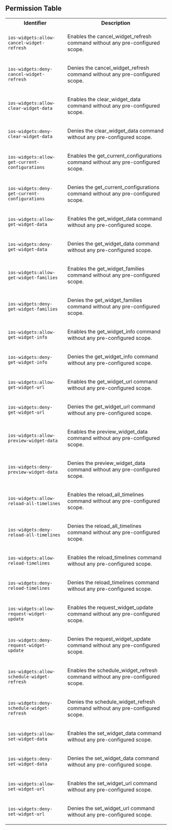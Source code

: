 
## Permission Table

<table>
<tr>
<th>Identifier</th>
<th>Description</th>
</tr>


<tr>
<td>

`ios-widgets:allow-cancel-widget-refresh`

</td>
<td>

Enables the cancel_widget_refresh command without any pre-configured scope.

</td>
</tr>

<tr>
<td>

`ios-widgets:deny-cancel-widget-refresh`

</td>
<td>

Denies the cancel_widget_refresh command without any pre-configured scope.

</td>
</tr>

<tr>
<td>

`ios-widgets:allow-clear-widget-data`

</td>
<td>

Enables the clear_widget_data command without any pre-configured scope.

</td>
</tr>

<tr>
<td>

`ios-widgets:deny-clear-widget-data`

</td>
<td>

Denies the clear_widget_data command without any pre-configured scope.

</td>
</tr>

<tr>
<td>

`ios-widgets:allow-get-current-configurations`

</td>
<td>

Enables the get_current_configurations command without any pre-configured scope.

</td>
</tr>

<tr>
<td>

`ios-widgets:deny-get-current-configurations`

</td>
<td>

Denies the get_current_configurations command without any pre-configured scope.

</td>
</tr>

<tr>
<td>

`ios-widgets:allow-get-widget-data`

</td>
<td>

Enables the get_widget_data command without any pre-configured scope.

</td>
</tr>

<tr>
<td>

`ios-widgets:deny-get-widget-data`

</td>
<td>

Denies the get_widget_data command without any pre-configured scope.

</td>
</tr>

<tr>
<td>

`ios-widgets:allow-get-widget-families`

</td>
<td>

Enables the get_widget_families command without any pre-configured scope.

</td>
</tr>

<tr>
<td>

`ios-widgets:deny-get-widget-families`

</td>
<td>

Denies the get_widget_families command without any pre-configured scope.

</td>
</tr>

<tr>
<td>

`ios-widgets:allow-get-widget-info`

</td>
<td>

Enables the get_widget_info command without any pre-configured scope.

</td>
</tr>

<tr>
<td>

`ios-widgets:deny-get-widget-info`

</td>
<td>

Denies the get_widget_info command without any pre-configured scope.

</td>
</tr>

<tr>
<td>

`ios-widgets:allow-get-widget-url`

</td>
<td>

Enables the get_widget_url command without any pre-configured scope.

</td>
</tr>

<tr>
<td>

`ios-widgets:deny-get-widget-url`

</td>
<td>

Denies the get_widget_url command without any pre-configured scope.

</td>
</tr>

<tr>
<td>

`ios-widgets:allow-preview-widget-data`

</td>
<td>

Enables the preview_widget_data command without any pre-configured scope.

</td>
</tr>

<tr>
<td>

`ios-widgets:deny-preview-widget-data`

</td>
<td>

Denies the preview_widget_data command without any pre-configured scope.

</td>
</tr>

<tr>
<td>

`ios-widgets:allow-reload-all-timelines`

</td>
<td>

Enables the reload_all_timelines command without any pre-configured scope.

</td>
</tr>

<tr>
<td>

`ios-widgets:deny-reload-all-timelines`

</td>
<td>

Denies the reload_all_timelines command without any pre-configured scope.

</td>
</tr>

<tr>
<td>

`ios-widgets:allow-reload-timelines`

</td>
<td>

Enables the reload_timelines command without any pre-configured scope.

</td>
</tr>

<tr>
<td>

`ios-widgets:deny-reload-timelines`

</td>
<td>

Denies the reload_timelines command without any pre-configured scope.

</td>
</tr>

<tr>
<td>

`ios-widgets:allow-request-widget-update`

</td>
<td>

Enables the request_widget_update command without any pre-configured scope.

</td>
</tr>

<tr>
<td>

`ios-widgets:deny-request-widget-update`

</td>
<td>

Denies the request_widget_update command without any pre-configured scope.

</td>
</tr>

<tr>
<td>

`ios-widgets:allow-schedule-widget-refresh`

</td>
<td>

Enables the schedule_widget_refresh command without any pre-configured scope.

</td>
</tr>

<tr>
<td>

`ios-widgets:deny-schedule-widget-refresh`

</td>
<td>

Denies the schedule_widget_refresh command without any pre-configured scope.

</td>
</tr>

<tr>
<td>

`ios-widgets:allow-set-widget-data`

</td>
<td>

Enables the set_widget_data command without any pre-configured scope.

</td>
</tr>

<tr>
<td>

`ios-widgets:deny-set-widget-data`

</td>
<td>

Denies the set_widget_data command without any pre-configured scope.

</td>
</tr>

<tr>
<td>

`ios-widgets:allow-set-widget-url`

</td>
<td>

Enables the set_widget_url command without any pre-configured scope.

</td>
</tr>

<tr>
<td>

`ios-widgets:deny-set-widget-url`

</td>
<td>

Denies the set_widget_url command without any pre-configured scope.

</td>
</tr>
</table>
